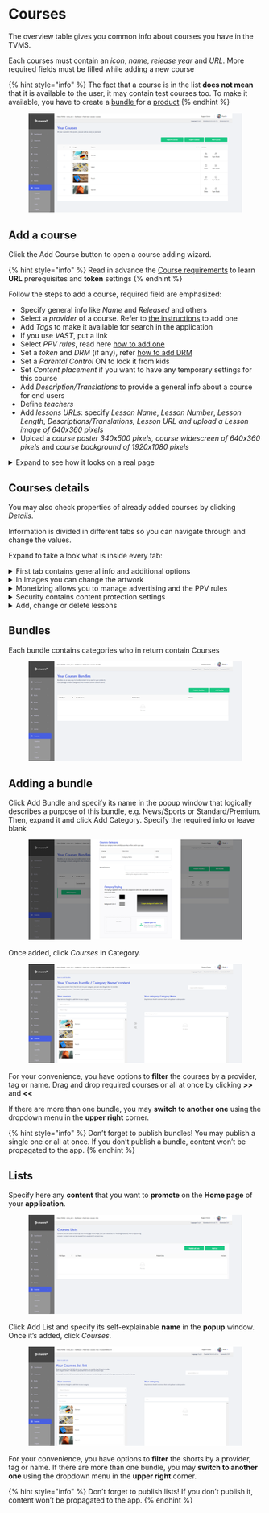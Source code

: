# Courses

The overview table gives you common info about courses you have in the TVMS.

Each courses must contain an _icon_, _name, release year_ and _URL_. More required fields must be filled while adding a new course

{% hint style="info" %}
The fact that a course is in the list **does not mean** that it is available to the user, it may contain test courses too. To make it available, you have to create a [bundle ](courses.md#bundles)for a [product](../inventory/inventory.md)
{% endhint %}

<figure><img src="../../.gitbook/assets/Без имени (123).png" alt=""><figcaption></figcaption></figure>

## Add a course <a href="#add-a-course" id="add-a-course"></a>

Click the Add Course button to open a course adding wizard.

{% hint style="info" %}
Read in advance the [Course requirements](https://mwaretv.atlassian.net/wiki/spaces/TM/pages/43745332) to learn **URL** prerequisites and **token** settings
{% endhint %}

Follow the steps to add a course, required field are emphasized:

* Specify general info like _Name_ and _Released_ and others
* Select a _provider_ of a course. Refer to [the instructions](settings.md#providers) to add one
* Add _Tags_ to make it available for search in the application
* If you use _VAST_, put a link
* Select _PPV rules_, read here [how to add one](pay-per-view.md)
* Set a _token_ and _DRM_ (if any), refer [how to add DRM](drm-and-tokens.md)
* Set a _Parental Control_ ON to lock it from kids
* Set _Content placement_ if you want to have any temporary settings for this course
* Add _Description/Translations_ to provide a general info about a course for end users
* Define _teachers_
* Add _lessons URLs_: specify _Lesson Name_, _Lesson Number_, _Lesson Length_, _Descriptions/Translations, Lesson URL and upload a Lesson image of 640x360 pixels_
* Upload a _course poster 340x500 pixels, course widescreen of 640x360 pixels_ and _course background of 1920x1080 pixels_

<details>

<summary>Expand to see how it looks on a real page</summary>

<img src="../../.gitbook/assets/Courses page.png" alt="" data-size="original">

</details>

## Courses details <a href="#courses-details" id="courses-details"></a>

You may also check properties of already added courses by clicking _Details_.

Information is divided in different tabs so you can navigate through and change the values.

Expand to take a look what is inside every tab:

<details>

<summary>First tab contains general info and additional options</summary>

<img src="../../.gitbook/assets/course details.png" alt="" data-size="original">

</details>

<details>

<summary>In Images you can change the artwork</summary>

<img src="../../.gitbook/assets/course details images.png" alt="" data-size="original">

</details>

<details>

<summary>Monetizing allows you to manage advertising and the PPV rules</summary>

<img src="../../.gitbook/assets/course details monetizing.png" alt="" data-size="original">

</details>

<details>

<summary>Security contains content protection settings</summary>

<img src="../../.gitbook/assets/course details security.png" alt="" data-size="original">

</details>

<details>

<summary>Add, change or delete lessons</summary>

<img src="../../.gitbook/assets/course details lessons.png" alt="" data-size="original">

</details>

## Bundles

Each bundle contains categories who in return contain Courses

<figure><img src="../../.gitbook/assets/Без имени (129).png" alt=""><figcaption></figcaption></figure>

## Adding a bundle <a href="#adding-a-bundle" id="adding-a-bundle"></a>

Click Add Bundle and specify its name in the popup window that logically describes a purpose of this bundle, e.g. News/Sports or Standard/Premium. Then, expand it and click Add Category. Specify the required info or leave blank

<figure><img src="../../.gitbook/assets/Без имени (130).png" alt=""><figcaption></figcaption></figure>

Once added, click _Courses_ in Category.

<figure><img src="../../.gitbook/assets/Без имени (131).png" alt=""><figcaption></figcaption></figure>

For your convenience, you have options to **filter** the courses by a provider, tag or name. Drag and drop required courses or all at once by clicking **>>** and **<<**

If there are more than one bundle, you may **switch to another one** using the dropdown menu in the **upper right** corner.

{% hint style="info" %}
Don’t forget to publish bundles! You may publish a single one or all at once. If you don’t publish a bundle, content won’t be propagated to the app.
{% endhint %}

## Lists

Specify here any **content** that you want to **promote** on the **Home page** of your **application**.

<figure><img src="../../.gitbook/assets/Без имени (132).png" alt=""><figcaption></figcaption></figure>

Click Add List and specify its self-explainable **name** in the **popup** window. Once it’s added, click _Courses_.

<figure><img src="../../.gitbook/assets/Без имени (133).png" alt=""><figcaption></figcaption></figure>

For your convenience, you have options to **filter** the shorts by a provider, tag or name. If there are more than one bundle, you may **switch to another one** using the dropdown menu in the **upper right** corner.

{% hint style="info" %}
Don’t forget to publish lists! If you don’t publish it, content won’t be propagated to the app.
{% endhint %}
